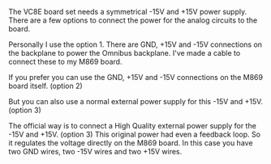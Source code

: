 The VC8E board set needs a symmetrical -15V and +15V power supply. There are a few options to connect the power for the analog circuits to the board.

Personally I use the option 1. There are GND, +15V and -15V connections on the backplane to power the Omnibus backplane. I've made a cable to connect these to my M869 board.

If you prefer you can use the GND, +15V and -15V connections on the M869 board itself. (option 2)

But you can also use a normal external power supply for this -15V and +15V. (option 3)

The official way is to connect a High Quality external power supply for the -15V and +15V. (option 3)
This original power had even a feedback loop. So it regulates the voltage directly on the M869 board.
In this case you have two GND wires, two -15V wires and two +15V wires.

